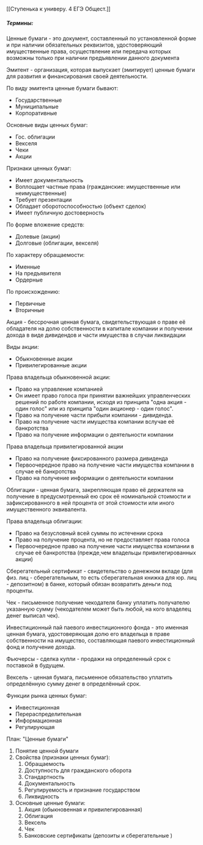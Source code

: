 [[Ступенька к универу. 4 ЕГЭ Общест.]]

##### Термины:
Ценные бумаги - это документ, составленный по установленной форме и при наличии обязательных реквизитов, удостоверяющий имущественные права, осуществление или передача которых возможны только при наличии предъявлении данного документа

Эмитент - организация, которая выпускает (эмитирует) ценные бумаги для развития и финансирования своей деятельности.

По виду эмитента ценные бумаги бывают:
- Государственные
- Муниципальные
- Корпоративные

Основные виды ценных бумаг:
- Гос. облигации
- Векселя
- Чеки
- Акции

Признаки ценных бумаг:
- Имеет документальность
- Воплощает частные права (гражданские: имущественные или неимущественные)
- Требует презентации
- Обладает оборотоспособностью (объект сделок)
- Имеет публичную достоверность

По форме вложение средств:
- Долевые (акции)
- Долговые (облигации, векселя)

По характеру обращаемости:
- Именные
- На предъявителя
- Ордерные

По происхождению:
- Первичные 
- Вторичные

Акция - бессрочная ценная бумага, свидетельствующая о праве её обладателя на долю собственности в капитале компании и получении дохода в виде дивидендов и части имущества в случаи ликвидации

Виды акции:
- Обыкновенные акции
- Привилегированные акции

Права владельца обыкновенной акции:
- Право на управление компанией
- Он имеет право голоса при принятии важнейших управленческих решений по работе компании, исходя из принципа "одна акция - один голос" или из принципа "один акционер - один голос".
- Право на получение части прибыли компании - дивиденда.
- Право на получение части имущества компании вслучае её банкротства
- Право на получение информации о деятельности компании

 Права владельца привилегированной акции
 - Право на получение фиксированного размера дивиденда
 - Первоочередное право на получение части имущества компании в случае её банкротства
 - Право на получение информации о деятельности компании

Облигации - ценная бумага, закрепляющая право её держателя на получение в предусмотренный ею срок её номинальной стоимости и зафиксированного в ней процента от этой стоимости или иного имущественного эквивалента.

Права владельца облигации:
- Право на безусловный всей суммы по истечении срока
- Право на получение процента, но не предоставляет права голоса
- Первоочередное право на получение части имущества компании в случае её банкротства (прежде,чем владельцы привилегированных акции)

Сберегательный сертификат - свидетельство о денежном вкладе (для физ. лиц - сберегательным, то есть сберегательная книжка для юр. лиц - депозитном) в банке, который обязан возвратить деньги под проценты.

Чек - письменное получение чекодателя банку уплатить получателю указанную сумму (чекодателем может быть любой, на кого владелец денег выписал чек).

Инвестиционный пай паевого инвестиционного фонда - это именная ценная бумага, удостоверяющая долю его владельца в праве собственности на имущество, составляющая паевого инвестиционный фонд и получение дохода.

Фьючерсы -  сделка купли - продажи на определенный срок с поставкой в будущем.

Вексель - ценная бумага, письменное обязательство уплатить определённую сумму денег в определённый срок.

Функции рынка ценных бумаг:
- Инвестиционная
- Перераспределительная
- Информационная
- Регулирующая

План: "Ценные бумаги"
1. Понятие ценной бумаги
2. Свойства (признаки ценных бумаг):
	1. Обращаемость
	2. Доступность для гражданского оборота
	3. Стандартность
	4. Документальность
	5. Регулируемость и признание государством
	6. Ликвидность
3. Основные ценные бумаги:
	1. Акция (обыкновенная и привилегированная)
	2. Облигация
	3. Вексель
	4. Чек
	5. Банковские сертификаты (депозиты и сберегательные )